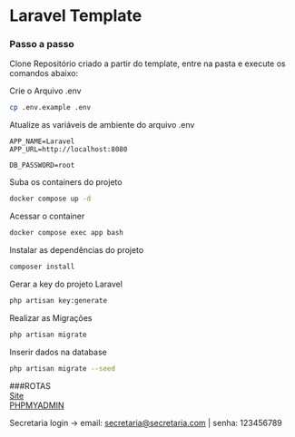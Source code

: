 
# Laravel Template

### Passo a passo
Clone Repositório criado a partir do template, entre na pasta e execute os comandos abaixo:

Crie o Arquivo .env
```sh
cp .env.example .env
```


Atualize as variáveis de ambiente do arquivo .env
```dosini
APP_NAME=Laravel
APP_URL=http://localhost:8080

DB_PASSWORD=root
```


Suba os containers do projeto
```sh
docker compose up -d
```


Acessar o container
```sh
docker compose exec app bash
```


Instalar as dependências do projeto
```sh
composer install
```


Gerar a key do projeto Laravel
```sh
php artisan key:generate
```

Realizar as Migrações
```sh
php artisan migrate
```

Inserir dados na database
```sh
php artisan migrate --seed
```

###ROTAS
<br>
[Site](http://localhost:8080/)
<br>
[PHPMYADMIN](http://localhost:8081/)

Secretaria login -> email: secretaria@secretaria.com | senha: 123456789


   







